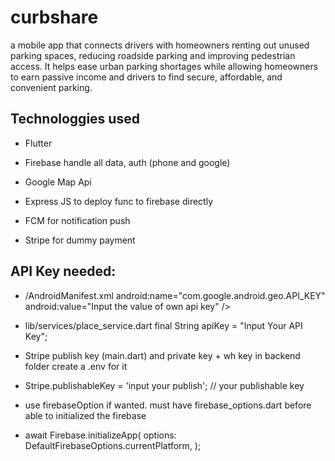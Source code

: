 # curbshare

a mobile app that connects drivers with homeowners renting out unused parking spaces, reducing roadside parking and improving pedestrian access. It helps ease urban parking shortages while allowing homeowners to earn passive income and drivers to find secure, affordable, and convenient parking.

## Technologgies used
- Flutter

- Firebase handle all data, auth (phone and google)
- Google Map Api
- Express JS to deploy func to firebase directly
- FCM for notification push
- Stripe for dummy payment

## API Key needed:
- /AndroidManifest.xml android:name="com.google.android.geo.API_KEY"
            android:value="Input the value of own api key" />

- lib/services/place_service.dart   final String apiKey = "Input Your API Key";
- Stripe publish key (main.dart) and private key + wh key in backend folder create a .env for it
- Stripe.publishableKey = 'input your publish'; // your publishable key
- use firebaseOption if wanted. must have firebase_options.dart before able to initialized the firebase
- await Firebase.initializeApp(
    options: DefaultFirebaseOptions.currentPlatform,
  );

  
